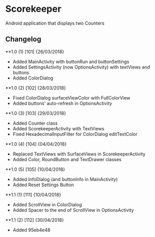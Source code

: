 # Scorekeeper
Android application that displays two Counters

## Changelog
**1.0 (1) [101] {26/03/2018}
   - Added MainActivity with buttonRun and buttonSettings
   - Added SettingsActivity (now OptionsActivity) with textViews and buttons
   - Added ColorDialog

**1.0 (2) [102] {28/03/2018}
   - Fixed ColorDialog surfaceViewColor with FullColorView
   - Added buttons' auto-refresh in OptionsActivity

**1.0 (3) [103] {29/03/2018}
   - Added Counter class
   - Added ScorekeeperActivity with TextViews
   - Fixed HexadecimalInputFilter for ColorDialog editTextColor

**1.0 (4) [104] {04/04/2018}
   - Replaced TextViews with SurfaceViews in ScorekeeperActivity
   - Added Color, RoundButton and TextDrawer classes

**1.0 (5) [105] {10/04/2018}
   - Added InfoDialog (and buttonInfo in MainActivity)
   - Added Reset Settings Button

**1.1 (1) [111] {10/04/2018}
   - Added ScrollView in ColorDialog
   - Added Spacer to the end of ScrollView in OptionsActivity
   
**1.1 (2) [112] {30/04/2018}
   - Added 95eb4e48
